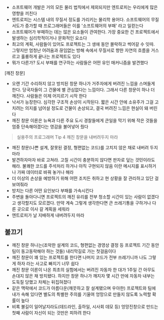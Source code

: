 - 소프트웨어 개발은 거의 모든 물리 법칙에서 제외되지만 엔트로피는 우리에게 많은 영향을 끼친다
- 엔트로피는 시스템 내의 무질서 정도를 가리키는 물리학 용어다. 소프트웨어의 무질서도가 증가할
때 프로그래머들은 이를 '소프트웨어의 부패' 라고 일컫는다
- 소프트웨어가 부패하는 데는 많은 요소들이 관여한다. 가장 중요한 건 프로젝트에서 발생하는
심리학적이거나 문화적인 요소다
- 최고의 계획, 사람들이 있어도 프로젝트는 그 생애 동안 몰락하고 썩어갈 수 잇따. 그렇지만 엄청난
어려움과 끊임없는 방해 속에서 무질서로 향한 자연의 흐름을 거스르고 훌륭하게 끝나는 프로젝트도 있다
- 뭐가 다른가? 도시 부패를 연구하는 사람들은 어떤 유인 매커니즘을 발견했다

[깨진 창문]

- 오랜 기간 수리하지 않고 방치된 창문 하나가 거주자에게 버려진 느낌을 스며들게 한다. 당국자들이
그 건물에 별 관심없다는 느낌이다. 그래서 다른 창문이 하나 더 깨진다. 사람들은 이제 어지르기 시작
한다
- 낙서가 능장한다. 심각한 구조적 손상이 시작된다. 짧은 시간 안에 소유주가 그걸 고치려는 의지를
넘어설 정도로 건물이 손상되고, 결국 버려진 느낌은 현실이 돼 버린다
- 깨진 창문 이론은 뉴욕과 다른 주요 도시 경찰들에게 큰일을 막기 위해 작은 것들을 엄중
단속해야겠다는 영감을 불어넣어 줬다

> 실용주의 프로그래머 Tip 4
> 깨진 창문을 내버려두지 마라

- 깨진 창문(나쁜 설계, 잘못된 결정, 형편없는 코드)를 고치지 않은 채로 내버려 두지 마라
- 발견하자마자 바로 고쳐라. 고칠 시간이 충분하지 않다면 판자로 덮는 것민이라도 해라. 불쾌한
코드를 주석처리 하거나 아직 구현되지 않음 이란 메시지를 표시하거나 가짜 데이터로 바꿔 놓거나 해라
- 더 이상의 손상을 예방하기 위해 어떤 조치든 취하고 현 상황을 잘 관리하고 있단 걸 보여줘라
- 방치는 다른 어떤 요인보다 부패를 가속시킨다
- 주변을 돌아다니면 프로젝트의 깨진 유리를 전부 청소할 시간이 있는 사람이 없겠다고 생각할지도
모르겠다. 만약 계속 그렇게 생각한다면 큰 쓰레기통을 구하거나 다른 곳으로 이사 갈 계획을 세워라
- 엔트로피가 날 지배하게 내버려두지 마라

## 불끄기

- 깨진 창문 하나는(조악한 설계의 코드, 형편없는 경영상 결정 등 프로젝트 기간 동안 팀이 동고동락해야 하는 것들) 내리막길로 가는 첫걸음이다
- 깨진 창문이 꽤 있는 프로젝트를 한다면 나머지 코드가 전부 쓰레기니까 나도 그렇게 하자 라는 사고로 빠지기 너무 쉽다
- 깨진 창문 이론이 나온 최초의 실험에서는 버려진 자동차 한 대가 1주일 간 아무도 손대지 않은 채 방치됐다. 하지만 창문 하나가 깨지자 몇 시간 만에 자동차 내부는
도둑질 당했고 차체는 뒤집혀졌다
- 같은 맥락에서 코드가 아름다운(깨끗하고 잘 설계됐으며 우아한) 프로젝트와 팀에 내가 속해 있다면 별도의 특별한 주의를 기울여 엉망으로 만들지 않도록 노력할
확률이 높다
- 비록 불길이 일어날지라도(데드라인, 출하일, 시사회 데모 등) 엉망진창으로 만드는 첫째 사람이 자신이 되는 것만은 피하려 한다